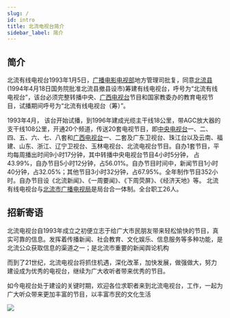 ```yaml
---
slug: /
id: intro
title: 北流电视台简介
sidebar_label: 简介
---
```

## 简介

北流有线电视台1993年1月5日，[广播电影电视部](https://baike.baidu.com/item/%E5%B9%BF%E6%92%AD%E7%94%B5%E5%BD%B1%E7%94%B5%E8%A7%86%E9%83%A8/15710259?fromModule=lemma_inlink)地方管理司批复，同意[北流县](https://baike.baidu.com/item/%E5%8C%97%E6%B5%81%E5%8E%BF/898863?fromModule=lemma_inlink)(1994年4月18日国务院批准北流县撤县设市)筹建有线电视台，呼号为“北流有线电视台”，该台必须完整转播中央、[广西电视台](https://baike.baidu.com/item/%E5%B9%BF%E8%A5%BF%E7%94%B5%E8%A7%86%E5%8F%B0/2767739?fromModule=lemma_inlink)节目和国家教委办的教育电视节目，试播期间呼号为“北流有线电视台（筹）”。

1993年4月， 该台开始试播，到1996年建成光缆主干线18公里，带AGC放大器的支干线108公里，开通20个频道，传送20套电视节目，即[中央电视台](https://baike.baidu.com/item/%E4%B8%AD%E5%A4%AE%E7%94%B5%E8%A7%86%E5%8F%B0/5559?fromModule=lemma_inlink)一、二、四、五、六、七、八套和[广西电视台](https://baike.baidu.com/item/%E5%B9%BF%E8%A5%BF%E7%94%B5%E8%A7%86%E5%8F%B0/2767739?fromModule=lemma_inlink)一、二套及广东卫视台、珠江台以及云南、福建、山东、浙江、辽宁卫视台、玉林电视台、北流电视台节目。自办1套节目，平均每周播出时间9小时17分钟，其中转播中央电视台节目4小时5分钟， 占43.99%，自办节目5小时12分钟，占56.01%。自办节目时间中，新闻节目1小时40分钟，占32.05%；其他节目3小时32分钟，占67.95%。全年制作节目352小时。自办节目设《北流新闻》、《一周要闻》、《下周荧屏》、《经济天地》等。 北流有线电视台与[北流市广播电视局](https://baike.baidu.com/item/%E5%8C%97%E6%B5%81%E5%B8%82%E5%B9%BF%E6%92%AD%E7%94%B5%E8%A7%86%E5%B1%80/7266010?fromModule=lemma_inlink)是局台合一体制。全台职工26人。

## 招新寄语

北流电视台自1993年成立之初便立志于给广大市民朋友带来轻松愉快的节目，真实可靠的信息。发挥着传播新闻、社会教育、文化娱乐、信息服务等多种功能，是北流公众获取信息的渠道之一；是北流市重要的新闻舆论机构

而到了21世纪，北流电视台将抓住机遇，深化改革，加快发展，做强做大，努力建设成为优秀的电视台，继续为广大收听者带来优秀的节目。

如今电视台处于建设的关键时期，欢迎各位求职者来到北流电视台，工作，一起为广大听众带来更加丰富的节目，以丰富市民的文化生活

![](https://img1.baidu.com/it/u=6643589,448178770&fm=253&fmt=auto&app=138&f=JPEG?w=480&h=640)